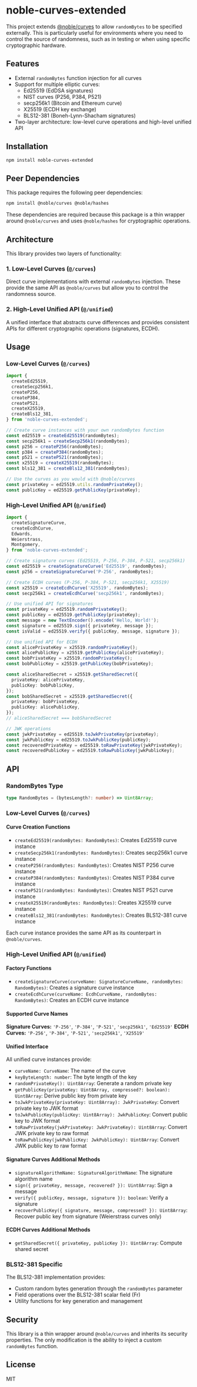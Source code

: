 # noble-curves-extended

This project extends [@noble/curves](https://github.com/paulmillr/noble-curves) to allow `randomBytes` to be specified externally. This is particularly useful for environments where you need to control the source of randomness, such as in testing or when using specific cryptographic hardware.

## Features

- External `randomBytes` function injection for all curves
- Support for multiple elliptic curves:
  - Ed25519 (EdDSA signatures)
  - NIST curves (P256, P384, P521)
  - secp256k1 (Bitcoin and Ethereum curve)
  - X25519 (ECDH key exchange)
  - BLS12-381 (Boneh-Lynn-Shacham signatures)
- Two-layer architecture: low-level curve operations and high-level unified API

## Installation

```bash
npm install noble-curves-extended
```

## Peer Dependencies

This package requires the following peer dependencies:

```bash
npm install @noble/curves @noble/hashes
```

These dependencies are required because this package is a thin wrapper around `@noble/curves` and uses `@noble/hashes` for cryptographic operations.

## Architecture

This library provides two layers of functionality:

### 1. Low-Level Curves (`@/curves`)

Direct curve implementations with external `randomBytes` injection. These provide the same API as `@noble/curves` but allow you to control the randomness source.

### 2. High-Level Unified API (`@/unified`)

A unified interface that abstracts curve differences and provides consistent APIs for different cryptographic operations (signatures, ECDH).

## Usage

### Low-Level Curves (`@/curves`)

```typescript
import {
  createEd25519,
  createSecp256k1,
  createP256,
  createP384,
  createP521,
  createX25519,
  createBls12_381,
} from 'noble-curves-extended';

// Create curve instances with your own randomBytes function
const ed25519 = createEd25519(randomBytes);
const secp256k1 = createSecp256k1(randomBytes);
const p256 = createP256(randomBytes);
const p384 = createP384(randomBytes);
const p521 = createP521(randomBytes);
const x25519 = createX25519(randomBytes);
const bls12_381 = createBls12_381(randomBytes);

// Use the curves as you would with @noble/curves
const privateKey = ed25519.utils.randomPrivateKey();
const publicKey = ed25519.getPublicKey(privateKey);
```

### High-Level Unified API (`@/unified`)

```typescript
import {
  createSignatureCurve,
  createEcdhCurve,
  Edwards,
  Weierstrass,
  Montgomery,
} from 'noble-curves-extended';

// Create signature curves (Ed25519, P-256, P-384, P-521, secp256k1)
const ed25519 = createSignatureCurve('Ed25519', randomBytes);
const p256 = createSignatureCurve('P-256', randomBytes);

// Create ECDH curves (P-256, P-384, P-521, secp256k1, X25519)
const x25519 = createEcdhCurve('X25519', randomBytes);
const secp256k1 = createEcdhCurve('secp256k1', randomBytes);

// Use unified API for signatures
const privateKey = ed25519.randomPrivateKey();
const publicKey = ed25519.getPublicKey(privateKey);
const message = new TextEncoder().encode('Hello, World!');
const signature = ed25519.sign({ privateKey, message });
const isValid = ed25519.verify({ publicKey, message, signature });

// Use unified API for ECDH
const alicePrivateKey = x25519.randomPrivateKey();
const alicePublicKey = x25519.getPublicKey(alicePrivateKey);
const bobPrivateKey = x25519.randomPrivateKey();
const bobPublicKey = x25519.getPublicKey(bobPrivateKey);

const aliceSharedSecret = x25519.getSharedSecret({
  privateKey: alicePrivateKey,
  publicKey: bobPublicKey,
});
const bobSharedSecret = x25519.getSharedSecret({
  privateKey: bobPrivateKey,
  publicKey: alicePublicKey,
});
// aliceSharedSecret === bobSharedSecret

// JWK operations
const jwkPrivateKey = ed25519.toJwkPrivateKey(privateKey);
const jwkPublicKey = ed25519.toJwkPublicKey(publicKey);
const recoveredPrivateKey = ed25519.toRawPrivateKey(jwkPrivateKey);
const recoveredPublicKey = ed25519.toRawPublicKey(jwkPublicKey);
```

## API

### RandomBytes Type

```typescript
type RandomBytes = (bytesLength?: number) => Uint8Array;
```

### Low-Level Curves (`@/curves`)

#### Curve Creation Functions

- `createEd25519(randomBytes: RandomBytes)`: Creates Ed25519 curve instance
- `createSecp256k1(randomBytes: RandomBytes)`: Creates secp256k1 curve instance
- `createP256(randomBytes: RandomBytes)`: Creates NIST P256 curve instance
- `createP384(randomBytes: RandomBytes)`: Creates NIST P384 curve instance
- `createP521(randomBytes: RandomBytes)`: Creates NIST P521 curve instance
- `createX25519(randomBytes: RandomBytes)`: Creates X25519 curve instance
- `createBls12_381(randomBytes: RandomBytes)`: Creates BLS12-381 curve instance

Each curve instance provides the same API as its counterpart in `@noble/curves`.

### High-Level Unified API (`@/unified`)

#### Factory Functions

- `createSignatureCurve(curveName: SignatureCurveName, randomBytes: RandomBytes)`: Creates a signature curve instance
- `createEcdhCurve(curveName: EcdhCurveName, randomBytes: RandomBytes)`: Creates an ECDH curve instance

#### Supported Curve Names

**Signature Curves:** `'P-256'`, `'P-384'`, `'P-521'`, `'secp256k1'`, `'Ed25519'`
**ECDH Curves:** `'P-256'`, `'P-384'`, `'P-521'`, `'secp256k1'`, `'X25519'`

#### Unified Interface

All unified curve instances provide:

- `curveName: CurveName`: The name of the curve
- `keyByteLength: number`: The byte length of the key
- `randomPrivateKey(): Uint8Array`: Generate a random private key
- `getPublicKey(privateKey: Uint8Array, compressed?: boolean): Uint8Array`: Derive public key from private key
- `toJwkPrivateKey(privateKey: Uint8Array): JwkPrivateKey`: Convert private key to JWK format
- `toJwkPublicKey(publicKey: Uint8Array): JwkPublicKey`: Convert public key to JWK format
- `toRawPrivateKey(jwkPrivateKey: JwkPrivateKey): Uint8Array`: Convert JWK private key to raw format
- `toRawPublicKey(jwkPublicKey: JwkPublicKey): Uint8Array`: Convert JWK public key to raw format

#### Signature Curves Additional Methods

- `signatureAlgorithmName: SignatureAlgorithmName`: The signature algorithm name
- `sign({ privateKey, message, recovered? }): Uint8Array`: Sign a message
- `verify({ publicKey, message, signature }): boolean`: Verify a signature
- `recoverPublicKey({ signature, message, compressed? }): Uint8Array`: Recover public key from signature (Weierstrass curves only)

#### ECDH Curves Additional Methods

- `getSharedSecret({ privateKey, publicKey }): Uint8Array`: Compute shared secret

### BLS12-381 Specific

The BLS12-381 implementation provides:

- Custom random bytes generation through the `randomBytes` parameter
- Field operations over the BLS12-381 scalar field (Fr)
- Utility functions for key generation and management

## Security

This library is a thin wrapper around `@noble/curves` and inherits its security properties. The only modification is the ability to inject a custom `randomBytes` function.

## License

MIT
